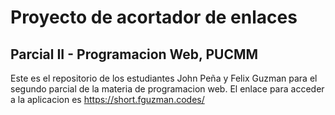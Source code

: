 # Proyecto de acortador de enlaces

## Parcial II - Programacion Web, PUCMM

Este es el repositorio de los estudiantes John Peña y Felix Guzman para el segundo parcial de la materia de programacion
web.
El enlace para acceder a la aplicacion es https://short.fguzman.codes/
